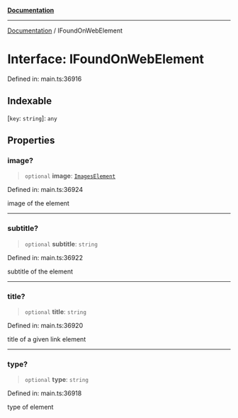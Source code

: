 [**Documentation**](../README.md)

***

[Documentation](../README.md) / IFoundOnWebElement

# Interface: IFoundOnWebElement

Defined in: main.ts:36916

## Indexable

\[`key`: `string`\]: `any`

## Properties

### image?

> `optional` **image**: [`ImagesElement`](../classes/ImagesElement.md)

Defined in: main.ts:36924

image of the element

***

### subtitle?

> `optional` **subtitle**: `string`

Defined in: main.ts:36922

subtitle of the element

***

### title?

> `optional` **title**: `string`

Defined in: main.ts:36920

title of a given link element

***

### type?

> `optional` **type**: `string`

Defined in: main.ts:36918

type of element
